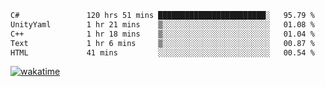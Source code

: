 <!--START_SECTION:waka-->

```txt
C#               120 hrs 51 mins ████████████████████████░   95.79 %
UnityYaml        1 hr 21 mins    ▒░░░░░░░░░░░░░░░░░░░░░░░░   01.08 %
C++              1 hr 18 mins    ▒░░░░░░░░░░░░░░░░░░░░░░░░   01.04 %
Text             1 hr 6 mins     ▒░░░░░░░░░░░░░░░░░░░░░░░░   00.87 %
HTML             41 mins         ░░░░░░░░░░░░░░░░░░░░░░░░░   00.54 %
```

<!--END_SECTION:waka-->
[![wakatime](https://wakatime.com/badge/user/6c2f442e-41b4-42e3-bc06-d5d8203ad1da.svg)](https://wakatime.com/@6c2f442e-41b4-42e3-bc06-d5d8203ad1da)
